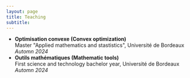 ```yaml
---
layout: page
title: Teaching
subtitle: 
---
```

- **Optimisation convexe (Convex optimization)**\
Master "Applied mathematics and stastistics", Université de Bordeaux\
*Automn 2024*
- **Outils mathématiques (Mathematic tools)**\
First science and technology bachelor year, Université de Bordeaux\
*Automn 2024*
